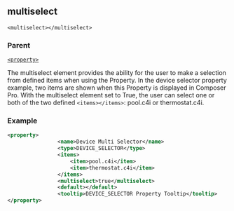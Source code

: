 ## multiselect

`<multiselect></multiselect>`


### Parent

[`<property>`][1]


The multiselect element provides the ability for the user to make a selection from defined items when using the Property. In the device selector property example, two items are shown when this Property is displayed in Composer Pro. With the multiselect element set to True, the user can select one or both of the two defined `<items></items>`: pool.c4i or thermostat.c4i.


### Example

```xml
<property>
				<name>Device Multi Selector</name>
				<type>DEVICE_SELECTOR</type>
				<items>
					<item>pool.c4i</item>
					<item>thermostat.c4i</item>
				</items>
				<multiselect>true</multiselect>
				<default></default>
				<tooltip>DEVICE_SELECTOR Property Tooltip</tooltip>
</property>
```




[1]:	https://snap-one.github.io/docs-driverworks-xml/#properties-xml-property
